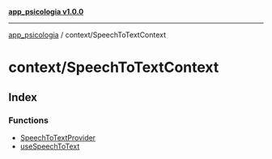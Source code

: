 [**app_psicologia v1.0.0**](../../README.md)

***

[app_psicologia](../../modules.md) / context/SpeechToTextContext

# context/SpeechToTextContext

## Index

### Functions

- [SpeechToTextProvider](functions/SpeechToTextProvider.md)
- [useSpeechToText](functions/useSpeechToText.md)
